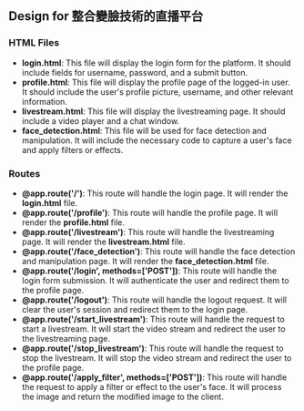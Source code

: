 ## Design for 整合變臉技術的直播平台

### HTML Files

- **login.html**: This file will display the login form for the platform. It should include fields for username, password, and a submit button.
- **profile.html**: This file will display the profile page of the logged-in user. It should include the user's profile picture, username, and other relevant information.
- **livestream.html**: This file will display the livestreaming page. It should include a video player and a chat window.
- **face_detection.html**: This file will be used for face detection and manipulation. It will include the necessary code to capture a user's face and apply filters or effects.

### Routes

- **@app.route('/')**: This route will handle the login page. It will render the **login.html** file.
- **@app.route('/profile')**: This route will handle the profile page. It will render the **profile.html** file.
- **@app.route('/livestream')**: This route will handle the livestreaming page. It will render the **livestream.html** file.
- **@app.route('/face_detection')**: This route will handle the face detection and manipulation page. It will render the **face_detection.html** file.
- **@app.route('/login', methods=['POST'])**: This route will handle the login form submission. It will authenticate the user and redirect them to the profile page.
- **@app.route('/logout')**: This route will handle the logout request. It will clear the user's session and redirect them to the login page.
- **@app.route('/start_livestream')**: This route will handle the request to start a livestream. It will start the video stream and redirect the user to the livestreaming page.
- **@app.route('/stop_livestream')**: This route will handle the request to stop the livestream. It will stop the video stream and redirect the user to the profile page.
- **@app.route('/apply_filter', methods=['POST'])**: This route will handle the request to apply a filter or effect to the user's face. It will process the image and return the modified image to the client.
